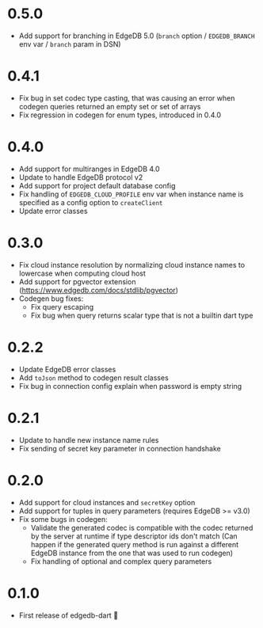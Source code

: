 # 0.5.0

- Add support for branching in EdgeDB 5.0 (`branch` option / `EDGEDB_BRANCH`
  env var / `branch` param in DSN)

# 0.4.1

- Fix bug in set codec type casting, that was causing an error when codegen
  queries returned an empty set or set of arrays
- Fix regression in codegen for enum types, introduced in 0.4.0

# 0.4.0

- Add support for multiranges in EdgeDB 4.0
- Update to handle EdgeDB protocol v2
- Add support for project default database config
- Fix handling of `EDGEDB_CLOUD_PROFILE` env var when instance name is
  specified as a config option to `createClient`
- Update error classes

# 0.3.0

- Fix cloud instance resolution by normalizing cloud instance names to
  lowercase when computing cloud host
- Add support for pgvector extension (<https://www.edgedb.com/docs/stdlib/pgvector>)
- Codegen bug fixes:
  - Fix query escaping
  - Fix bug when query returns scalar type that is not a builtin dart type

# 0.2.2

- Update EdgeDB error classes
- Add `toJson` method to codegen result classes
- Fix bug in connection config explain when password is empty string

# 0.2.1

- Update to handle new instance name rules
- Fix sending of secret key parameter in connection handshake

# 0.2.0

- Add support for cloud instances and `secretKey` option
- Add support for tuples in query parameters (requires EdgeDB >= v3.0)
- Fix some bugs in codegen:
  - Validate the generated codec is compatible with the codec returned by
    the server at runtime if type descriptor ids don't match (Can happen if
    the generated query method is run against a different EdgeDB instance from
    the one that was used to run codegen)
  - Fix handling of optional and complex query parameters

# 0.1.0

- First release of edgedb-dart 🎉
